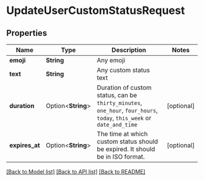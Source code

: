 # UpdateUserCustomStatusRequest

## Properties

Name | Type | Description | Notes
------------ | ------------- | ------------- | -------------
**emoji** | **String** | Any emoji | 
**text** | **String** | Any custom status text | 
**duration** | Option<**String**> | Duration of custom status, can be `thirty_minutes`, `one_hour`, `four_hours`, `today`, `this_week` or `date_and_time` | [optional]
**expires_at** | Option<**String**> | The time at which custom status should be expired. It should be in ISO format. | [optional]

[[Back to Model list]](../README.md#documentation-for-models) [[Back to API list]](../README.md#documentation-for-api-endpoints) [[Back to README]](../README.md)


